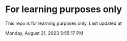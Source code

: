 # For learning purposes only
This repo is for learning purposes only.
Last updated at

Monday, August 21, 2023 5:55:17 PM

